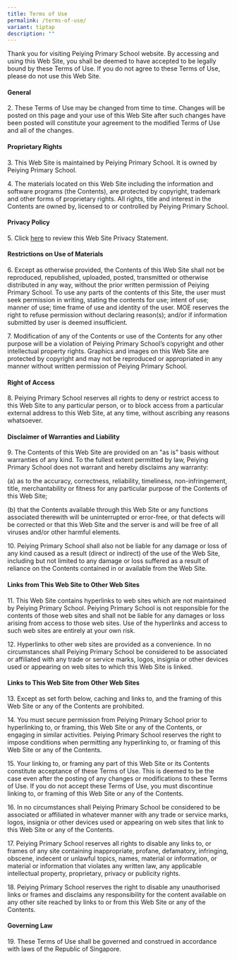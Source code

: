 ```yaml
---
title: Terms of Use
permalink: /terms-of-use/
variant: tiptap
description: ""
---
```

<p>Thank you for visiting Peiying Primary School website. By accessing and
using this Web Site, you shall be deemed to have accepted to be legally
bound by these Terms of Use. If you do not agree to these Terms of Use,
please do not use this Web Site.</p>
<h4>General</h4>
<p>2. These Terms of Use may be changed from time to time. Changes will be
posted on this page and your use of this Web Site after such changes have
been posted will constitute your agreement to the modified Terms of Use
and all of the changes.</p>
<h4>Proprietary Rights</h4>
<p>3. This Web Site is maintained by Peiying Primary School. It is owned
by Peiying Primary School.</p>
<p>4. The materials located on this Web Site including the information and
software programs (the Contents), are protected by copyright, trademark
and other forms of proprietary rights. All rights, title and interest in
the Contents are owned by, licensed to or controlled by Peiying Primary
School.</p>
<h4>Privacy Policy</h4>
<p>5. Click <a href="https://peiyingpri.sg/privacy/" rel="noopener noreferrer nofollow" target="_blank">here</a> to
review this Web Site Privacy Statement.</p>
<h4>Restrictions on Use of Materials</h4>
<p>6. Except as otherwise provided, the Contents of this Web Site shall not
be reproduced, republished, uploaded, posted, transmitted or otherwise
distributed in any way, without the prior written permission of Peiying
Primary School. To use any parts of the contents of this Site, the user
must seek permission in writing, stating the contents for use; intent of
use; manner of use; time frame of use and identity of the user. MOE reserves
the right to refuse permission without declaring reason(s); and/or if information
submitted by user is deemed insufficient.</p>
<p>7. Modification of any of the Contents or use of the Contents for any
other purpose will be a violation of Peiying Primary School’s copyright
and other intellectual property rights. Graphics and images on this Web
Site are protected by copyright and may not be reproduced or appropriated
in any manner without written permission of Peiying Primary School.</p>
<h4>Right of Access</h4>
<p>8. Peiying Primary School reserves all rights to deny or restrict access
to this Web Site to any particular person, or to block access from a particular
external address to this Web Site, at any time, without ascribing any reasons
whatsoever.</p>
<h4>Disclaimer of Warranties and Liability</h4>
<p>9. The Contents of this Web Site are provided on an "as is" basis without
warranties of any kind. To the fullest extent permitted by law, Peiying
Primary School does not warrant and hereby disclaims any warranty:</p>
<p>(a) as to the accuracy, correctness, reliability, timeliness, non-infringement,
title, merchantability or fitness for any particular purpose of the Contents
of this Web Site;</p>
<p>(b) that the Contents available through this Web Site or any functions
associated therewith will be uninterrupted or error-free, or that defects
will be corrected or that this Web Site and the server is and will be free
of all viruses and/or other harmful elements.</p>
<p>10. Peiying Primary School shall also not be liable for any damage or
loss of any kind caused as a result (direct or indirect) of the use of
the Web Site, including but not limited to any damage or loss suffered
as a result of reliance on the Contents contained in or available from
the Web Site.</p>
<h4>Links from This Web Site to Other Web Sites</h4>
<p>11. This Web Site contains hyperlinks to web sites which are not maintained
by Peiying Primary School. Peiying Primary School is not responsible for
the contents of those web sites and shall not be liable for any damages
or loss arising from access to those web sites. Use of the hyperlinks and
access to such web sites are entirely at your own risk.</p>
<p>12. Hyperlinks to other web sites are provided as a convenience. In no
circumstances shall Peiying Primary School be considered to be associated
or affiliated with any trade or service marks, logos, insignia or other
devices used or appearing on web sites to which this Web Site is linked.</p>
<h4>Links to This Web Site from Other Web Sites</h4>
<p>13. Except as set forth below, caching and links to, and the framing of
this Web Site or any of the Contents are prohibited.</p>
<p>14. You must secure permission from Peiying Primary School prior to hyperlinking
to, or framing, this Web Site or any of the Contents, or engaging in similar
activities. Peiying Primary School reserves the right to impose conditions
when permitting any hyperlinking to, or framing of this Web Site or any
of the Contents.</p>
<p>15. Your linking to, or framing any part of this Web Site or its Contents
constitute acceptance of these Terms of Use. This is deemed to be the case
even after the posting of any changes or modifications to these Terms of
Use. If you do not accept these Terms of Use, you must discontinue linking
to, or framing of this Web Site or any of the Contents.</p>
<p>16. In no circumstances shall Peiying Primary School be considered to
be associated or affiliated in whatever manner with any trade or service
marks, logos, insignia or other devices used or appearing on web sites
that link to this Web Site or any of the Contents.</p>
<p>17. Peiying Primary School reserves all rights to disable any links to,
or frames of any site containing inappropriate, profane, defamatory, infringing,
obscene, indecent or unlawful topics, names, material or information, or
material or information that violates any written law, any applicable intellectual
property, proprietary, privacy or publicity rights.</p>
<p>18. Peiying Primary School reserves the right to disable any unauthorised
links or frames and disclaims any responsibility for the content available
on any other site reached by links to or from this Web Site or any of the
Contents.</p>
<h4>Governing Law</h4>
<p>19. These Terms of Use shall be governed and construed in accordance with
laws of the Republic of Singapore.</p>
<p></p>